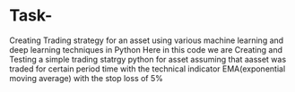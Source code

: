 # Task-
Creating Trading strategy for an asset using various machine learning and deep learning techniques in Python
Here in this code we are Creating and Testing a simple trading statrgy python for asset assuming that aasset was traded for certain period time
with the technical indicator EMA(exponential moving average) with the stop loss of 5%
